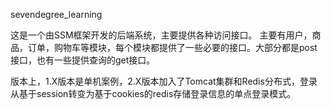 sevendegree_learning

这是一个由SSM框架开发的后端系统，主要提供各种访问接口。
主要有用户，商品，订单，购物车等模块，每个模块都提供了一些必要的接口。大部分都是post接口，也有一些提供查询的get接口。

版本上，1.X版本是单机案例，2.X版本加入了Tomcat集群和Redis分布式，登录从基于session转变为基于cookies的redis存储登录信息的单点登录模式。
